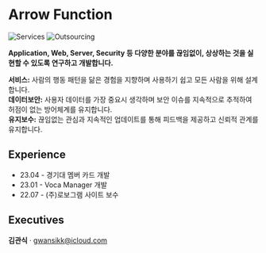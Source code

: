 # Arrow Function
![Services](https://img.shields.io/badge/Services-02-brightgreen)
![Outsourcing](https://img.shields.io/badge/Outsourcing-01-blueviolet)

**Application, Web, Server, Security 등 다양한 분야를 끊임없이, 상상하는 것을 실현할 수 있도록 연구하고 개발합니다.**

**서비스:** 사람의 행동 패턴을 닮은 경험을 지향하며 사용하기 쉽고 모든 사람을 위해 설계합니다.  
**데이터보안:** 사용자 데이터를 가장 중요시 생각하며 보안 이슈를 지속적으로 추적하여 허점이 없는 방어체계를 유지합니다.  
**유지보수:** 끊임없는 관심과 지속적인 업데이트를 통해 피드백을 제공하고 신뢰적 관계를 유지합니다.  

## Experience
- 23.04 - 경기대 멤버 카드 개발
- 23.01 - Voca Manager 개발
- 22.07 - (주)로보그램 사이트 보수

## Executives
<b>김관식</b> · gwansikk@icloud.com
